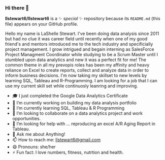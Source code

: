 ### Hi there 👋


**llstewart6/llstewart6** is a ✨ _special_ ✨ repository because its `README.md` (this file) appears on your GitHub profile.

Hello my name is LaShelle Stewart. I've been doing data analysis since 2011 but had no clue it was career field until recently when one of my good friend's 
and mentors introduced me to the tech industry and specificially project management. I grow intrigued and begain interning as SalesForce Project Managment 
Coordinator while studying to be a Scrum Master until I stumbled upon data analytics and new it was a perfect fit for me! The common theme in all my 
prevopis roles has been my affinity and heavy reliance on Excel to create reports, collect and analyze data in order to inform business decisions. I'm now
taking my skillset to new levels by learning SQL, Tableau and R-Programming. I am looking for a job that I can use my current skill set while continuosly 
leanring and improving.

- :mortar_board: I just completed the Google Data Analytics Certificate
- 🔭 I’m currently working on building my data analysis portfolio
- 🌱 I’m currently learning SQL, Tableau & R Programming
- 👯 I’m looking to collaborate on a data analytics project and work opportunities.
- 🤔 I’m looking for help with ... reproducing an excel A/R Aging Report in Tableau.
- 💬 Ask me about Anything!
- 📫 How to reach me: llstewart6@gmail.com
- 😄 Pronouns: she/her
- ⚡ Fun fact: I love numbers, fitness, nutrtion and health.

